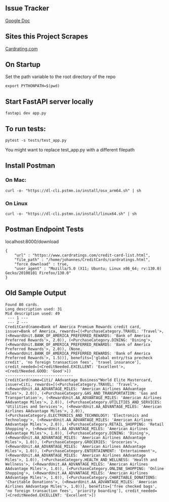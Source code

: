 ## Issue Tracker
[Google Doc](https://docs.google.com/document/d/1fCZ-KVuJ2Rv4VMN8IJ3mdNmXG8HH2luKAAgKBecQnmI/edit?usp=sharing)

## Sites this Project Scrapes
[Cardrating.com](https://www.cardratings.com/credit-card-list.html)

## On Startup
Set the path variable to the root directory of the repo
```
export PYTHONPATH=$(pwd)
```

## Start FastAPI server locally
```
fastapi dev app.py
```

## To run tests:
```
pytest -s tests/test_app.py
```
You might want to replace test_app.py with a different filepath

## Install Postman
### On Mac:
```
curl -o- "https://dl-cli.pstmn.io/install/osx_arm64.sh" | sh
```
### On Linux
```
curl -o- "https://dl-cli.pstmn.io/install/linux64.sh" | sh
```

## Postman Endpoint Tests

localhost:8000/download
```
{
    "url" : "https://www.cardratings.com/credit-card-list.html",
    "file_path" : "/home/johannes/CreditCards/cardratings.html",
    "force_download" : true,
    "user_agent" : "Mozilla/5.0 (X11; Ubuntu; Linux x86_64; rv:130.0) Gecko/20100101 Firefox/130.0"
}
```

## Old Sample Output
```
Found 80 cards.
Long description used: 31
Mid description used: 49
 --- 1 ---
 --- 2 ---
CreditCard(name=Bank of America Premium Rewards credit card, issuer=Bank of America, rewards=[(<PurchaseCategory.TRAVEL: 'Travel'>, (<RewardUnit.BANK_OF_AMERICA_PREFERRED_REWARDS: 'Bank of America Preferred Rewards'>, 2.0)), (<PurchaseCategory.DINING: 'Dining'>, (<RewardUnit.BANK_OF_AMERICA_PREFERRED_REWARDS: 'Bank of America Preferred Rewards'>, 2.0)), (None, (<RewardUnit.BANK_OF_AMERICA_PREFERRED_REWARDS: 'Bank of America Preferred Rewards'>, 1.5))], benefits=['global entry/tsa precheck credit', 'no foreign transaction fees', 'travel insurance'], credit_needed=[<CreditNeeded.EXCELLENT: 'Excellent'>, <CreditNeeded.GOOD: 'Good'>])
------------------------------
CreditCard(name=Citi/ AAdvantage Business™World Elite Mastercard, issuer=Citi, rewards=[(<PurchaseCategory.TRAVEL: 'Travel'>, (<RewardUnit.AA_ADVANTAGE_MILES: 'American Airlines AAdvantage Miles'>, 2.0)), (<PurchaseCategory.GAS_AND_TRANSPORTATION: 'Gas and Transportation'>, (<RewardUnit.AA_ADVANTAGE_MILES: 'American Airlines AAdvantage Miles'>, 2.0)), (<PurchaseCategory.UTILITIES_AND_SERVICES: 'Utilities and Services'>, (<RewardUnit.AA_ADVANTAGE_MILES: 'American Airlines AAdvantage Miles'>, 2.0)), (<PurchaseCategory.ELECTRONICS_AND_TECHNOLOGY: 'Electronics and Technology'>, (<RewardUnit.AA_ADVANTAGE_MILES: 'American Airlines AAdvantage Miles'>, 2.0)), (<PurchaseCategory.RETAIL_SHOPPING: 'Retail Shopping'>, (<RewardUnit.AA_ADVANTAGE_MILES: 'American Airlines AAdvantage Miles'>, 1.0)), (<PurchaseCategory.DINING: 'Dining'>, (<RewardUnit.AA_ADVANTAGE_MILES: 'American Airlines AAdvantage Miles'>, 1.0)), (<PurchaseCategory.GROCERIES: 'Groceries'>, (<RewardUnit.AA_ADVANTAGE_MILES: 'American Airlines AAdvantage Miles'>, 1.0)), (<PurchaseCategory.ENTERTAINMENT: 'Entertainment'>, (<RewardUnit.AA_ADVANTAGE_MILES: 'American Airlines AAdvantage Miles'>, 1.0)), (<PurchaseCategory.HEALTH_AND_WELLNESS: 'Health and Wellness'>, (<RewardUnit.AA_ADVANTAGE_MILES: 'American Airlines AAdvantage Miles'>, 1.0)), (<PurchaseCategory.ONLINE_SHOPPING: 'Online Shopping'>, (<RewardUnit.AA_ADVANTAGE_MILES: 'American Airlines AAdvantage Miles'>, 1.0)), (<PurchaseCategory.CHARITABLE_DONATIONS: 'Charitable Donations'>, (<RewardUnit.AA_ADVANTAGE_MILES: 'American Airlines AAdvantage Miles'>, 1.0))], benefits=['free checked bags', 'no foreign transaction fees', 'priority boarding'], credit_needed=[<CreditNeeded.EXCELLENT: 'Excellent'>])
```
